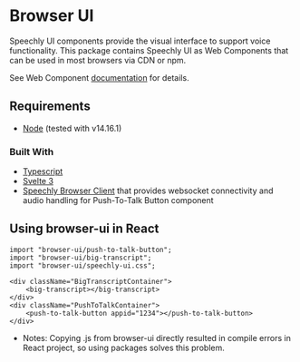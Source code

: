 # Browser UI

Speechly UI components provide the visual interface to support voice functionality. This package contains Speechly UI as Web Components that can be used in most browsers via CDN or npm.

See Web Component [documentation](https://docs.speechly.com/client-libraries/ui-components/) for details.

## Requirements

* [Node](https://nodejs.org/) (tested with v14.16.1)

### Built With

* [Typescript](https://www.typescriptlang.org/)
* [Svelte 3](https://svelte.dev/)
* [Speechly Browser Client](https://www.npmjs.com/package/@speechly/react-voice-forms/browser-client) that provides websocket connectivity and audio handling for Push-To-Talk Button component

## Using browser-ui in React

```
import "browser-ui/push-to-talk-button";
import "browser-ui/big-transcript";
import "browser-ui/speechly-ui.css";

<div className="BigTranscriptContainer">
    <big-transcript></big-transcript>
</div>
<div className="PushToTalkContainer">
    <push-to-talk-button appid="1234"></push-to-talk-button>
</div>
```

- Notes: Copying .js from browser-ui directly resulted in compile errors in React project, so using packages solves this problem.
